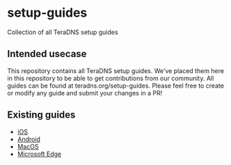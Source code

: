 # setup-guides
Collection of all TeraDNS setup guides

## Intended usecase

This repository contains all TeraDNS setup guides. We've placed them here in this repository to be able to get contributions from our community.
All guides can be found at teradns.org/setup-guides. Please feel free to create or modify any guide and submit your changes in a PR!

## Existing guides

   - [iOS](Apple/iOS.md)
   - [Android](Android/Android.md)
   - [MacOS](Apple/MacOS.md)
   - [Microsoft Edge](MSEdge/Edge.md)
